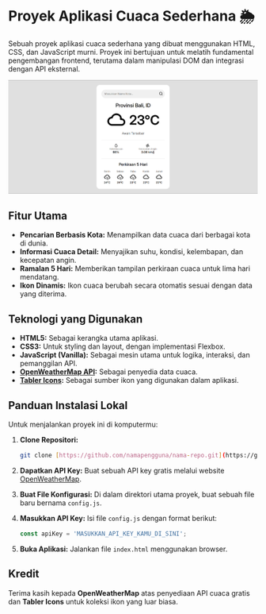 # Proyek Aplikasi Cuaca Sederhana 🌦️

Sebuah proyek aplikasi cuaca sederhana yang dibuat menggunakan HTML, CSS, dan JavaScript murni. Proyek ini bertujuan untuk melatih fundamental pengembangan frontend, terutama dalam manipulasi DOM dan integrasi dengan API eksternal.


![Tampilan Aplikasi](docs/screenshot.png)


## Fitur Utama

* **Pencarian Berbasis Kota:** Menampilkan data cuaca dari berbagai kota di dunia.
* **Informasi Cuaca Detail:** Menyajikan suhu, kondisi, kelembapan, dan kecepatan angin.
* **Ramalan 5 Hari:** Memberikan tampilan perkiraan cuaca untuk lima hari mendatang.
* **Ikon Dinamis:** Ikon cuaca berubah secara otomatis sesuai dengan data yang diterima.

## Teknologi yang Digunakan

* **HTML5:** Sebagai kerangka utama aplikasi.
* **CSS3:** Untuk styling dan layout, dengan implementasi Flexbox.
* **JavaScript (Vanilla):** Sebagai mesin utama untuk logika, interaksi, dan pemanggilan API.
* **[OpenWeatherMap API](https://openweathermap.org/api):** Sebagai penyedia data cuaca.
* **[Tabler Icons](https://tabler.io/icons):** Sebagai sumber ikon yang digunakan dalam aplikasi.

## Panduan Instalasi Lokal

Untuk menjalankan proyek ini di komputermu:

1.  **Clone Repositori:**
    ```bash
    git clone [https://github.com/namapengguna/nama-repo.git](https://github.com/namapengguna/nama-repo.git)
    ```

2.  **Dapatkan API Key:**
    Buat sebuah API key gratis melalui website [OpenWeatherMap](https://openweathermap.org/api).

3.  **Buat File Konfigurasi:**
    Di dalam direktori utama proyek, buat sebuah file baru bernama `config.js`.

4.  **Masukkan API Key:**
    Isi file `config.js` dengan format berikut:
    ```javascript
    const apiKey = 'MASUKKAN_API_KEY_KAMU_DI_SINI';
    ```

5.  **Buka Aplikasi:**
    Jalankan file `index.html` menggunakan browser.

## Kredit

Terima kasih kepada **OpenWeatherMap** atas penyediaan API cuaca gratis dan **Tabler Icons** untuk koleksi ikon yang luar biasa.

